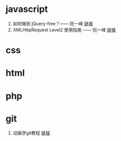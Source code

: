 # javascript
  1. 如何做到 jQuery-free？—— 阮一峰 [链接](http://www.ruanyifeng.com/blog/2013/05/jquery-free.html)
  2. XMLHttpRequest Level2 使用指南 —— 阮一峰 [链接](http://www.ruanyifeng.com/blog/2012/09/xmlhttprequest_level_2.html)
# css

# html

# php

# git
  1. 动画学git教程 [链接](http://learngitbranching.js.org/?demo)
